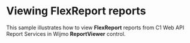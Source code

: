 Viewing FlexReport reports
==========================

This sample illustrates how to view __FlexReport__ reports from C1 Web API Report Services in Wijmo __ReportViewer__ control.